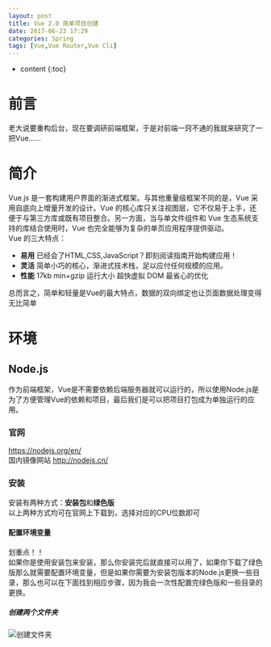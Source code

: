 ```yaml
---
layout: post
title: Vue 2.0 简单项目创建
date: 2017-06-23 17:29
categories: Spring
tags: [Vue,Vue Router,Vue Cli]
---
```


* content
{:toc}

# 前言
老大说要重构后台，现在要调研前端框架，于是对前端一窍不通的我就来研究了一把Vue……

# 简介
Vue.js 是一套构建用户界面的渐进式框架。与其他重量级框架不同的是，Vue 采用自底向上增量开发的设计。Vue 的核心库只关注视图层，它不仅易于上手，还便于与第三方库或既有项目整合。另一方面，当与单文件组件和 Vue 生态系统支持的库结合使用时，Vue 也完全能够为复杂的单页应用程序提供驱动。  
Vue 的三大特点：
- **易用**
已经会了HTML,CSS,JavaScript？即刻阅读指南开始构建应用！
- **灵活**
简单小巧的核心，渐进式技术栈，足以应付任何规模的应用。
- **性能**
17kb min+gzip 运行大小
超快虚拟 DOM 
最省心的优化

总而言之，简单和轻量是Vue的最大特点，数据的双向绑定也让页面数据处理变得无比简单

# 环境
## Node.js
作为前端框架，Vue是不需要依赖后端服务器就可以运行的，所以使用Node.js是为了方便管理Vue的依赖和项目，最后我们是可以把项目打包成为单独运行的应用。
### 官网
https://nodejs.org/en/  
国内镜像网站 http://nodejs.cn/
### 安装
安装有两种方式：**安装包**和**绿色版**  
以上两种方式均可在官网上下载到，选择对应的CPU位数即可
#### 配置环境变量
划重点！！  
如果你是使用安装包来安装，那么你安装完后就直接可以用了，如果你下载了绿色版那么就需要配置环境变量，但是如果你需要为安装包版本的Node.js更换一些目录，那么也可以在下面找到相应步骤，因为我会一次性配置完绿色版和一些目录的更换。
##### 创建两个文件夹
![][1]


  [1]: https://www.github.com/lanyuanxiaoyao/GitGallery/raw/master/Ashampoo_Snap_2017%E5%B9%B46%E6%9C%8823%E6%97%A5_17h45m51s_001_.png "创建文件夹"